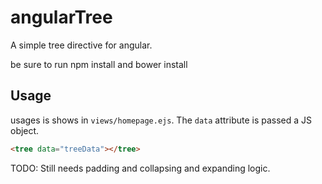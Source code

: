 # angularTree

A simple tree directive for angular.

be sure to run npm install and bower install

## Usage

usages is shows in `views/homepage.ejs`. The `data` attribute is passed a JS object.

```html
<tree data="treeData"></tree>
```

TODO: Still needs padding and collapsing and expanding logic.

